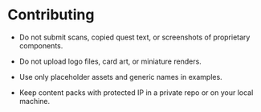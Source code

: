 # Contributing

- Do not submit scans, copied quest text, or screenshots of proprietary components.

- Do not upload logo files, card art, or miniature renders.

- Use only placeholder assets and generic names in examples.

- Keep content packs with protected IP in a private repo or on your local machine.
